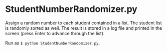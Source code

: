# StudentNumberRandomizer.py

Assign a random number to each student contained in a list.
The student list is randomly sorted as well.
The result is stored in a log file and printed in the
screen (press Enter to advance through the list).

Run as `$ python StudentNumberRandomizer.py`.
